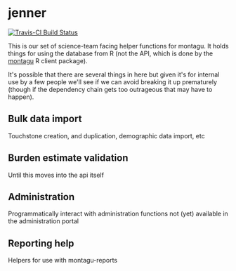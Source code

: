 # jenner

[![Travis-CI Build Status](https://travis-ci.org/vimc/jenner.svg?branch=master)](https://travis-ci.org/vimc/jenner)

This is our set of science-team facing helper functions for montagu.  It holds things for using the database from R (not the API, which is done by the [montagu](https://github.com/vimc/montagu-r) R client package).

It's possible that there are several things in here but given it's for internal use by a few people we'll see if we can avoid breaking it up prematurely (though if the dependency chain gets too outrageous that may have to happen).

## Bulk data import

Touchstone creation, and duplication, demographic data import, etc

## Burden estimate validation

Until this moves into the api itself

## Administration

Programmatically interact with administration functions not (yet) available in the administration portal

## Reporting help

Helpers for use with montagu-reports
